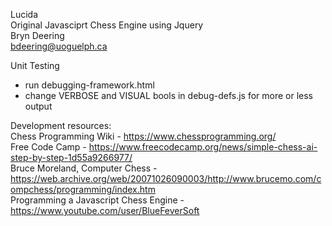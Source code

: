 Lucida   
Original Javasciprt Chess Engine using Jquery  
Bryn Deering  
bdeering@uoguelph.ca  

Unit Testing
- run debugging-framework.html
- change VERBOSE and VISUAL bools in debug-defs.js for more or less output

Development resources:  
Chess Programming Wiki - https://www.chessprogramming.org/  
Free Code Camp - https://www.freecodecamp.org/news/simple-chess-ai-step-by-step-1d55a9266977/  
Bruce Moreland, Computer Chess - https://web.archive.org/web/20071026090003/http://www.brucemo.com/compchess/programming/index.htm  
Programming a Javascript Chess Engine - https://www.youtube.com/user/BlueFeverSoft  

